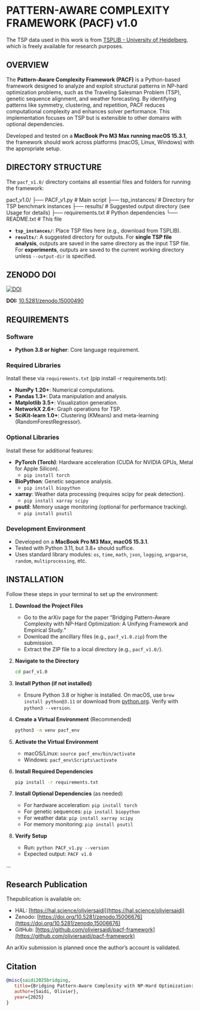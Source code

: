 # PATTERN-AWARE COMPLEXITY FRAMEWORK (PACF) v1.0

The TSP data used in this work is from [TSPLIB - University of Heidelberg](http://comopt.ifi.uni-heidelberg.de/software/TSPLIB95/), which is freely available for research purposes.

## OVERVIEW

The **Pattern-Aware Complexity Framework (PACF)** is a Python-based framework designed to analyze and exploit structural patterns in NP-hard optimization problems, such as the Traveling Salesman Problem (TSP), genetic sequence alignment, and weather forecasting. By identifying patterns like symmetry, clustering, and repetition, PACF reduces computational complexity and enhances solver performance. This implementation focuses on TSP but is extensible to other domains with optional dependencies.

Developed and tested on a **MacBook Pro M3 Max running macOS 15.3.1**, the framework should work across platforms (macOS, Linux, Windows) with the appropriate setup.

## DIRECTORY STRUCTURE

The `pacf_v1.0/` directory contains all essential files and folders for running the framework:

pacf_v1.0/
├── PACF_v1.py         # Main script
├── tsp_instances/     # Directory for TSP benchmark instances
├── results/           # Suggested output directory (see Usage for details)
├── requirements.txt   # Python dependencies
└── README.txt         # This file


- **`tsp_instances/`**: Place TSP files here (e.g., download from TSPLIB).
- **`results/`**: A suggested directory for outputs. For **single TSP file analysis**, outputs are saved in the same directory as the input TSP file. For **experiments**, outputs are saved to the current working directory unless `--output-dir` is specified.

## ZENODO DOI

[![DOI](https://zenodo.org/badge/DOI/10.5281/zenodo.15000490.svg)](https://doi.org/10.5281/zenodo.15000490)

**DOI:** [10.5281/zenodo.15000490](https://doi.org/10.5281/zenodo.15000490)

## REQUIREMENTS

### Software
- **Python 3.8 or higher**: Core language requirement.

### Required Libraries
Install these via `requirements.txt` (pip install -r requirements.txt):
- **NumPy 1.20+**: Numerical computations.
- **Pandas 1.3+**: Data manipulation and analysis.
- **Matplotlib 3.5+**: Visualization generation.
- **NetworkX 2.6+**: Graph operations for TSP.
- **SciKit-learn 1.0+**: Clustering (KMeans) and meta-learning (RandomForestRegressor).

### Optional Libraries
Install these for additional features:
- **PyTorch (Torch)**: Hardware acceleration (CUDA for NVIDIA GPUs, Metal for Apple Silicon).
  - `pip install torch`
- **BioPython**: Genetic sequence analysis.
  - `pip install biopython`
- **xarray**: Weather data processing (requires scipy for peak detection).
  - `pip install xarray scipy`
- **psutil**: Memory usage monitoring (optional for performance tracking).
  - `pip install psutil`

### Development Environment
- Developed on a **MacBook Pro M3 Max, macOS 15.3.1**.
- Tested with Python 3.11, but 3.8+ should suffice.
- Uses standard library modules: `os`, `time`, `math`, `json`, `logging`, `argparse`, `random`, `multiprocessing`, etc.

## INSTALLATION

Follow these steps in your terminal to set up the environment:

1. **Download the Project Files**
   - Go to the arXiv page for the paper “Bridging Pattern-Aware Complexity with NP-Hard Optimization: A Unifying Framework and Empirical Study.”
   - Download the ancillary files (e.g., `pacf_v1.0.zip`) from the submission.
   - Extract the ZIP file to a local directory (e.g., `pacf_v1.0/`).

2. **Navigate to the Directory**
   ```bash
   cd pacf_v1.0
   ```

3. **Install Python (if not installed)**
   - Ensure Python 3.8 or higher is installed. On macOS, use `brew install python@3.11` or download from [python.org](https://www.python.org). Verify with `python3 --version`.

4. **Create a Virtual Environment** (Recommended)
   ```bash
   python3 -m venv pacf_env
   ```

5. **Activate the Virtual Environment**
   - macOS/Linux: `source pacf_env/bin/activate`
   - Windows: `pacf_env\Scripts\activate`

6. **Install Required Dependencies**
   ```bash
   pip install -r requirements.txt
   ```

7. **Install Optional Dependencies** (as needed)
   - For hardware acceleration: `pip install torch`
   - For genetic sequences: `pip install biopython`
   - For weather data: `pip install xarray scipy`
   - For memory monitoring: `pip install psutil`

8. **Verify Setup**
   - Run: `python PACF_v1.py --version`
   - Expected output: `PACF v1.0`

...

## Research Publication
Thepublication is available on:
- HAL: [https://hal.science/oliviersaidi](https://hal.science/oliviersaidi)
- Zenodo: [https://doi.org/10.5281/zenodo.15006676](https://doi.org/10.5281/zenodo.15006676)
- GitHub: [https://github.com/oliviersaidi/pacf-framework](https://github.com/oliviersaidi/pacf-framework)

An arXiv submission is planned once the author’s account is validated.

## Citation
```bibtex
@misc{saidi2025bridging,
   title={Bridging Pattern-Aware Complexity with NP-Hard Optimization: A Unifying Framework and Empirical Study},
   author={Saidi, Olivier},
   year={2025}
}
```
